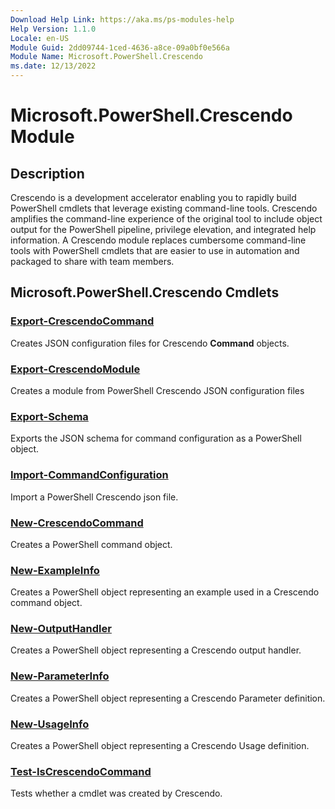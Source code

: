 ```yaml
---
Download Help Link: https://aka.ms/ps-modules-help
Help Version: 1.1.0
Locale: en-US
Module Guid: 2dd09744-1ced-4636-a8ce-09a0bf0e566a
Module Name: Microsoft.PowerShell.Crescendo
ms.date: 12/13/2022
---
```


# Microsoft.PowerShell.Crescendo Module

## Description

Crescendo is a development accelerator enabling you to rapidly build PowerShell cmdlets that
leverage existing command-line tools. Crescendo amplifies the command-line experience of the
original tool to include object output for the PowerShell pipeline, privilege elevation, and
integrated help information. A Crescendo module replaces cumbersome command-line tools with
PowerShell cmdlets that are easier to use in automation and packaged to share with team members.

## Microsoft.PowerShell.Crescendo Cmdlets

### [Export-CrescendoCommand](Export-CrescendoCommand.md)

Creates JSON configuration files for Crescendo **Command** objects.

### [Export-CrescendoModule](Export-CrescendoModule.md)

Creates a module from PowerShell Crescendo JSON configuration files

### [Export-Schema](Export-Schema.md)

Exports the JSON schema for command configuration as a PowerShell object.

### [Import-CommandConfiguration](Import-CommandConfiguration.md)

Import a PowerShell Crescendo json file.

### [New-CrescendoCommand](New-CrescendoCommand.md)

Creates a PowerShell command object.

### [New-ExampleInfo](New-ExampleInfo.md)

Creates a PowerShell object representing an example used in a Crescendo command object.

### [New-OutputHandler](New-OutputHandler.md)

Creates a PowerShell object representing a Crescendo output handler.

### [New-ParameterInfo](New-ParameterInfo.md)

Creates a PowerShell object representing a Crescendo Parameter definition.

### [New-UsageInfo](New-UsageInfo.md)

Creates a PowerShell object representing a Crescendo Usage definition.

### [Test-IsCrescendoCommand](Test-IsCrescendoCommand.md)

Tests whether a cmdlet was created by Crescendo.
